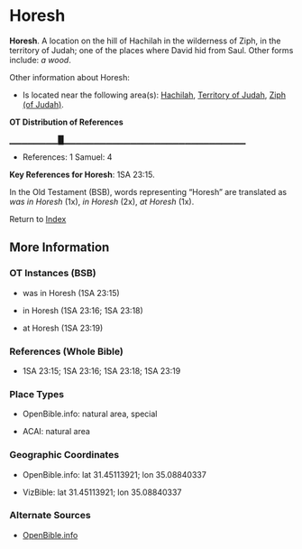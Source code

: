 # Horesh
**Horesh**. 
A location on the hill of Hachilah in the wilderness of Ziph, in the territory of Judah; one of the places where David hid from Saul. 
Other forms include: 
*a wood*. 




Other information about Horesh:


* Is located near the following area(s): 
[Hachilah](Hachilah.md), [Territory of Judah](TerritoryOfJudah.md), [Ziph (of Judah)](Ziph.md). 


**OT Distribution of References**

▁▁▁▁▁▁▁▁█▁▁▁▁▁▁▁▁▁▁▁▁▁▁▁▁▁▁▁▁▁▁▁▁▁▁▁▁▁▁
* References: 1 Samuel: 4



**Key References for Horesh**: 
1SA 23:15. 


In the Old Testament (BSB), words representing “Horesh” are translated as 
*was in Horesh* (1x), *in Horesh* (2x), *at Horesh* (1x). 




Return to [Index](00-Index.md)

## More Information

### OT Instances (BSB)

* was in Horesh (1SA 23:15)

* in Horesh (1SA 23:16; 1SA 23:18)

* at Horesh (1SA 23:19)



### References (Whole Bible)

* 1SA 23:15; 1SA 23:16; 1SA 23:18; 1SA 23:19


### Place Types

* OpenBible.info: natural area, special

* ACAI: natural area



### Geographic Coordinates

* OpenBible.info: lat 31.45113921; lon 35.08840337

* VizBible: lat 31.45113921; lon 35.08840337



### Alternate Sources

* [OpenBible.info](https://www.openbible.info/geo/ancient/a23db8d)



